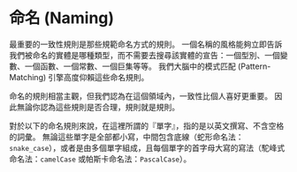 # 命名 (Naming)

最重要的一致性規則是那些規範命名方式的規則。 一個名稱的風格能夠立即告訴我們被命名的實體是哪種類型，而不需要去搜尋該實體的宣告：一個型別、一個變數、一個函數、一個常數、一個巨集等等。 我們大腦中的模式匹配 (Pattern-Matching) 引擎高度仰賴這些命名規則。

命名的規則相當主觀，但我們認為在這個領域內，一致性比個人喜好更重要。 因此無論你認為這些規則是否合理，規則就是規則。

對於以下的命名規則來說，在這裡所謂的『單字』，指的是以英文撰寫、不含空格的詞彙。 無論這些單字是全部都小寫，中間包含底線（蛇形命名法：`snake_case`），或者是由多個單字組成，且每個單字的首字母大寫的寫法（駝峰式命名法：`camelCase` 或帕斯卡命名法：`PascalCase`）。
